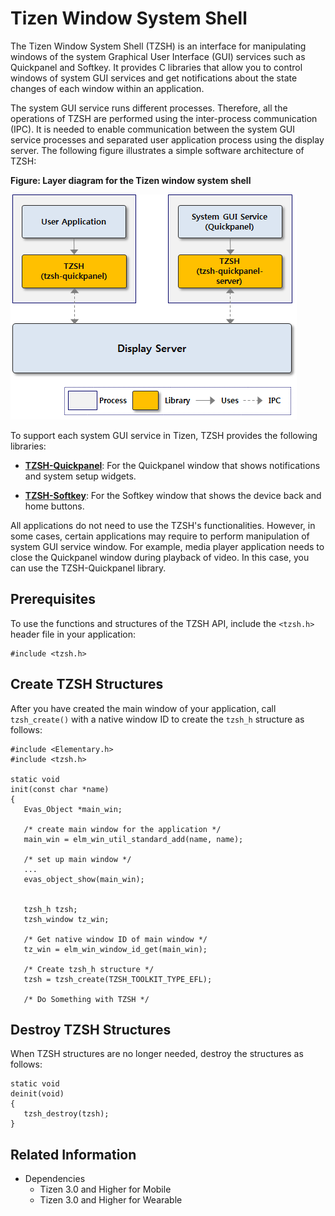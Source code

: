 # Tizen Window System Shell

The Tizen Window System Shell (TZSH) is an interface for manipulating windows of the system Graphical User Interface (GUI) services such as Quickpanel and Softkey. It provides C libraries that allow you to control windows of system GUI services and get notifications about the state changes of each window within an application.

The system GUI service runs different processes. Therefore, all the operations of TZSH are performed using the inter-process communication (IPC). It is needed to enable communication between the system GUI service processes and separated user application process using the display server. The following figure illustrates a simple software architecture of TZSH:

**Figure: Layer diagram for the Tizen window system shell**

![Layer diagram for the Tizen window system shell](./media/tzsh_arch.png)

To support each system GUI service in Tizen, TZSH provides the following libraries:

- **[TZSH-Quickpanel](./tzsh-quickpanel.md)**: For the Quickpanel window that shows notifications and system setup widgets.

- **[TZSH-Softkey](./tzsh-softkey.md)**: For the Softkey window that shows the device back and home buttons.

All applications do not need to use the TZSH's functionalities. However, in some cases, certain applications may require to perform manipulation of system GUI service window. For example, media player application needs to close the Quickpanel window during playback of video. In this case, you can use the TZSH-Quickpanel library.

## Prerequisites

To use the functions and structures of the TZSH API, include the `<tzsh.h>` header file in your application:

```
#include <tzsh.h>
```

## Create TZSH Structures
After you have created the main window of your application, call `tzsh_create()` with a native window ID to create the `tzsh_h` structure as follows:

```
#include <Elementary.h>
#include <tzsh.h>

static void
init(const char *name)
{
   Evas_Object *main_win;

   /* create main window for the application */
   main_win = elm_win_util_standard_add(name, name);

   /* set up main window */
   ...
   evas_object_show(main_win);


   tzsh_h tzsh;
   tzsh_window tz_win;

   /* Get native window ID of main window */
   tz_win = elm_win_window_id_get(main_win);

   /* Create tzsh_h structure */
   tzsh = tzsh_create(TZSH_TOOLKIT_TYPE_EFL);

   /* Do Something with TZSH */
```

## Destroy TZSH Structures
When TZSH structures are no longer needed, destroy the structures as follows:

```
static void
deinit(void)
{
   tzsh_destroy(tzsh);
}
```

## Related Information
- Dependencies
  - Tizen 3.0 and Higher for Mobile
  - Tizen 3.0 and Higher for Wearable
